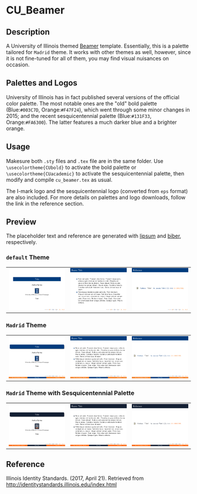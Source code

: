 # CU_Beamer

## Description
A University of Illinois themed [Beamer](https://www.ctan.org/pkg/beamer) template. Essentially, this is a palette tailored for `Madrid` theme. It works with other themes as well, however, since it is not fine-tuned for all of them, you may find visual nuisances on occasion.

## Palettes and Logos
University of Illinois has in fact published several versions of the official color palette. The most notable ones are the "old" bold palette (Blue:`#003C7D`, Orange:`#F47F24`), which went through some minor changes in 2015; and the recent sesquicentennial palette (Blue:`#131F33`, Orange:`#FA6300`). The latter features a much darker blue and a brighter orange.

## Usage
Makesure both `.sty` files and `.tex` file are in the same folder. Use `\usecolortheme{CUbold}` to activate the bold palette or `\usecolortheme{CUacademic}` to activate the sesquicentennial palette, then modify and compile `cu_beamer.tex` as usual. 

The I-mark logo and the sesquicentennial logo (converted from `eps` format) are also included. For more details on palettes and logo downloads, follow the link in the reference section.

## Preview
The placeholder text and reference are generated with [lipsum](https://www.ctan.org/pkg/lipsum) and [biber](https://www.ctan.org/pkg/biblatex), respectively.

### `default` Theme
||||
|----------|----------|----------|
|![d1](Previews/default_Page_1.png)|![d2](Previews/default_Page_2.png)|![d3](Previews/default_Page_3.png)|

### `Madrid` Theme
||||
|----------|----------|----------|
|![m1](Previews/madrid_Page_1.png)|![m2](Previews/madrid_Page_2.png)|![m3](Previews/madrid_Page_3.png)|

### `Madrid` Theme with Sesquicentennial Palette
||||
|----------|----------|----------|
|![ms1](Previews/madrid_150_Page_1.png)|![ms2](Previews/madrid_150_Page_2.png)|![ms3](Previews/madrid_150_Page_3.png)|


## Reference
Illinois Identity Standards. (2017, April 21). Retrieved from http://identitystandards.illinois.edu/index.html


